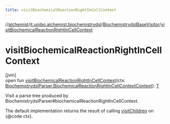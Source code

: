 ```yaml
---
title: visitBiochemicalReactionRightInCellContext
---
```

//[alchemist](../../../index.html)/[it.unibo.alchemist.biochemistrydsl](../index.html)/[BiochemistrydslBaseVisitor](index.html)/[visitBiochemicalReactionRightInCellContext](visit-biochemical-reaction-right-in-cell-context.html)



# visitBiochemicalReactionRightInCellContext



[jvm]\
open fun [visitBiochemicalReactionRightInCellContext](visit-biochemical-reaction-right-in-cell-context.html)(ctx: [BiochemistrydslParser.BiochemicalReactionRightInCellContextContext](../-biochemistrydsl-parser/-biochemical-reaction-right-in-cell-context-context/index.html)): [T](../../it.unibo.alchemist.model.implementations.conditions/-generic-molecule-present/index.html)



Visit a parse tree produced by BiochemistrydslParser#biochemicalReactionRightInCellContext. 



The default implementation returns the result of calling [visitChildren](index.html#668592954%2FFunctions%2F-134779887) on {@code ctx}.




